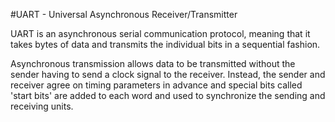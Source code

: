 <!--
---
name: UART
class: interface
type: pinout
description: 96Boards UART pins
pincount: 6
pin:
  '3':
    name: UART0_CTS
  '5':
    name: UART0_TxD
  '7':
    name: UART0_RxD
  '9':
    name: UART0_RTS
  '11':
    name: UART1_TxD
  '13':
    name: UART1_RxD
-->
#UART - Universal Asynchronous Receiver/Transmitter

UART is an asynchronous serial communication protocol, meaning that it takes bytes of data and transmits the individual bits in a sequential fashion.

Asynchronous transmission allows data to be transmitted without the sender having to send a clock signal to the receiver. Instead, the sender and receiver agree on timing parameters in advance and special bits called 'start bits' are added to each word and used to synchronize the sending and receiving units.
